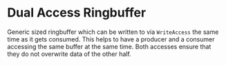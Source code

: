 # Dual Access Ringbuffer
Generic sized ringbuffer which can be written to via `WriteAccess` the same time as it gets consumed.
This helps to have a producer and a consumer accessing the same buffer at the same time.
Both accesses ensure that they do not overwrite data of the other half.

